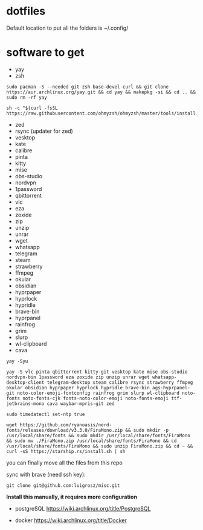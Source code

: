 # dotfiles
  Default location to put all the folders is ~/.config/

# software to get
  * yay
  * zsh

  ```
  sudo pacman -S --needed git zsh base-devel curl && git clone https://aur.archlinux.org/yay.git && cd yay && makepkg -si && cd .. && sudo rm -rf yay
  ```

  ```
  sh -c "$(curl -fsSL https://raw.githubusercontent.com/ohmyzsh/ohmyzsh/master/tools/install.sh)"
  ```

  * zed
  * rsync (updater for zed)
  * vesktop
  * kate
  * calibre
  * pinta
  * kitty
  * mise
  * obs-studio
  * nordvpn
  * 1password
  * qbittorrent
  * vlc
  * eza
  * zoxide
  * zip
  * unzip
  * unrar
  * wget
  * whatsapp
  * telegram
  * steam
  * strawberry
  * ffmpeg
  * okular
  * obsidian
  * hyprpaper
  * hyprlock
  * hypridle
  * brave-bin
  * hyprpanel
  * rainfrog
  * grim
  * slurp
  * wl-clipboard
  * cava


  ```
  yay -Syu
  ```

  ```
  yay -S vlc pinta qbittorrent kitty-git vesktop kate mise obs-studio nordvpn-bin 1password eza zoxide zip unzip unrar wget whatsapp-desktop-client telegram-desktop steam calibre rsync strawberry ffmpeg okular obsidian hyprpaper hyprlock hypridle brave-bin ags-hyprpanel-git noto-color-emoji-fontconfig rainfrog grim slurp wl-clipboard noto-fonts noto-fonts-cjk fonts-noto-color-emoji noto-fonts-emoji ttf-jetbrains-mono cava waybar-mpris-git zed
  ```

  ```
  sudo timedatectl set-ntp true
  ```

  ```
  wget https://github.com/ryanoasis/nerd-fonts/releases/download/v3.3.0/FiraMono.zip && sudo mkdir -p /usr/local/share/fonts && sudo mkdir /usr/local/share/fonts/FiraMono && sudo mv ./FiraMono.zip /usr/local/share/fonts/FiraMono && cd /usr/local/share/fonts/FiraMono && sudo unzip FiraMono.zip && cd ~ && curl -sS https://starship.rs/install.sh | sh
  ```

you can finally move all the files from this repo

sync with brave (need ssh key):

```
git clone git@github.com:luigrosz/misc.git
```



  **Install this manually, it requires more configuration**
  * postgreSQL
  https://wiki.archlinux.org/title/PostgreSQL

  * docker
  https://wiki.archlinux.org/title/Docker
